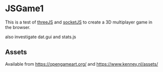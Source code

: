# JSGame1

This is a test of [threeJS](https://threejs.org/) and [socketJS](https://socket.io/) to create a 3D multiplayer game in the browser.

also investigate dat.gui and stats.js

## Assets

Available from https://opengameart.org/ and https://www.kenney.nl/assets/